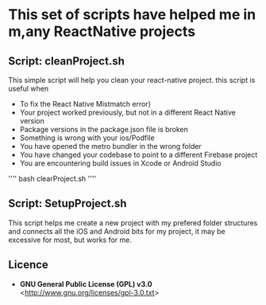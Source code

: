# This set of scripts have helped me in m,any ReactNative projects

## Script: cleanProject.sh  

This simple script will help you clean your react-native project. this script is useful when 

  * To fix the React Native Mistmatch error)
  * Your project worked previously, but not in a different React Native version
  * Package versions in the package.json file is broken
  * Something is wrong with your ios/Podfile
  * You have opened the metro bundler in the wrong folder
  * You have changed your codebase to point to a different Firebase project
  * You are encountering build issues in Xcode or Android Studio

''''
bash clearProject.sh
''''

## Script: SetupProject.sh
This script helps me create a new project with my prefered folder structures and connects all the iOS and Android bits for my project, 
it may be excessive for most, but works for me.



## Licence
 * **GNU General Public License (GPL) v3.0**  &lt;<http://www.gnu.org/licenses/gpl-3.0.txt>&gt;
